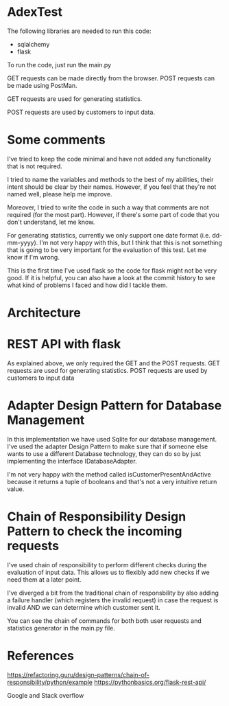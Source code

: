 # AdexTest

The following libraries are needed to run this code:

- sqlalchemy
- flask

To run the code, just run the main.py

GET requests can be made directly from the browser.
POST requests can be made using PostMan.

GET requests are used for generating statistics.

POST requests are used by customers to input data.

# Some comments

I've tried to keep the code minimal and have not added any functionality that is not required. 

I tried to name the variables and methods to the best of my abilities, their intent should be clear by their names. However, if you feel that they're not named well, please help me improve. 

Moreover, I tried to write the code in such a way that comments are not required (for the most part). However, if there's some part of code that you don't understand, let me know.

For generating statistics, currently we only support one date format (i.e. dd-mm-yyyy). I'm not very happy with this, but I think that this is not something that is going to be very important for the evaluation of this test. Let me know if I'm wrong. 

This is the first time I've used flask so the code for flask might not be very good. If it is helpful, you can also have a look at the commit history to see what kind of problems I faced and how did I tackle them.

# Architecture

# REST API with flask
As explained above, we only required the GET and the POST requests. 
GET requests are used for generating statistics.
POST requests are used by customers to input data

# Adapter Design Pattern for Database Management
In this implementation we have used Sqlite for our database management. I've used the adapter Design Pattern to make sure that if someone else wants to use a different Database technology, they can do so by just implementing the interface IDatabaseAdapter. 

I'm not very happy with the method called isCustomerPresentAndActive because it returns a tuple of booleans and that's not a very intuitive return value. 

# Chain of Responsibility Design Pattern to check the incoming requests
I've used chain of responsibility to perform different checks during the evaluation of input data. This allows us to flexibly add new checks if we need them at a later point.

I've diverged a bit from the traditional chain of responsbility by also adding a failure handler (which registers the invalid request) in case the request is invalid AND we can determine which customer sent it.

You can see the chain of commands for both both user requests and statistics generator in the main.py file.

# References
https://refactoring.guru/design-patterns/chain-of-responsibility/python/example
https://pythonbasics.org/flask-rest-api/

Google and Stack overflow
